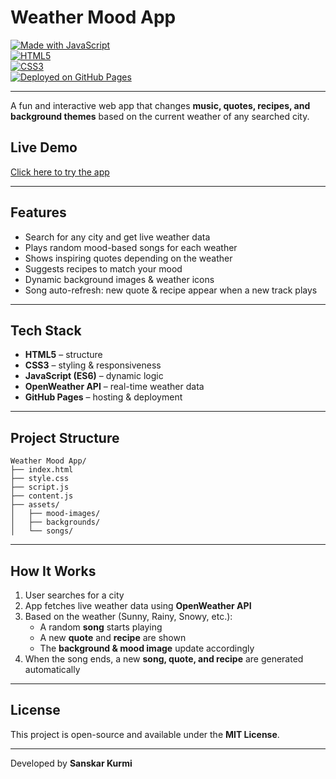 # Weather Mood App  

[![Made with JavaScript](https://img.shields.io/badge/Made%20with-JavaScript-yellow?style=for-the-badge&logo=javascript)](https://developer.mozilla.org/en-US/docs/Web/JavaScript)  
[![HTML5](https://img.shields.io/badge/HTML5-E34F26?style=for-the-badge&logo=html5&logoColor=white)](https://developer.mozilla.org/en-US/docs/Web/HTML)  
[![CSS3](https://img.shields.io/badge/CSS3-1572B6?style=for-the-badge&logo=css3&logoColor=white)](https://developer.mozilla.org/en-US/docs/Web/CSS)  
[![Deployed on GitHub Pages](https://img.shields.io/badge/Deployed%20on-GitHub%20Pages-2ea44f?style=for-the-badge&logo=github)](https://sanskarbigbren.github.io/weather-mood-app/)  

---

A fun and interactive web app that changes **music, quotes, recipes, and background themes** based on the current weather of any searched city.  

## Live Demo  
 [Click here to try the app](https://sanskarkurmi.github.io/weather-mood-app/)  

---

## Features  
-  Search for any city and get live weather data  
-  Plays random mood-based songs for each weather  
-  Shows inspiring quotes depending on the weather  
-  Suggests recipes to match your mood  
-  Dynamic background images & weather icons  
-  Song auto-refresh: new quote & recipe appear when a new track plays  

---

## Tech Stack  
- **HTML5** – structure  
- **CSS3** – styling & responsiveness  
- **JavaScript (ES6)** – dynamic logic  
- **OpenWeather API** – real-time weather data  
- **GitHub Pages** – hosting & deployment  

---

## Project Structure  

```plaintext
Weather Mood App/  
├── index.html  
├── style.css  
├── script.js  
├── content.js  
├── assets/  
│   ├── mood-images/  
│   ├── backgrounds/  
│   └── songs/
``` 
---

##  How It Works  
1. User searches for a city  
2. App fetches live weather data using **OpenWeather API**  
3. Based on the weather (Sunny, Rainy, Snowy, etc.):  
   - A random **song** starts playing  
   - A new **quote** and **recipe** are shown  
   - The **background & mood image** update accordingly  
4. When the song ends, a new **song, quote, and recipe** are generated automatically  

---


##  License  
This project is open-source and available under the **MIT License**.  

---

Developed by **Sanskar Kurmi**  

